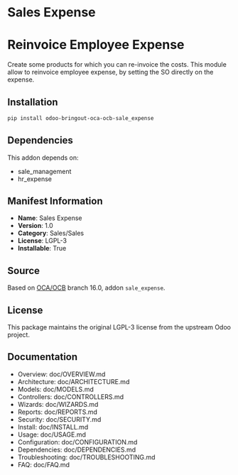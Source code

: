 # Sales Expense


Reinvoice Employee Expense
==========================

Create some products for which you can re-invoice the costs.
This module allow to reinvoice employee expense, by setting the SO directly on the expense.


## Installation

```bash
pip install odoo-bringout-oca-ocb-sale_expense
```

## Dependencies

This addon depends on:
- sale_management
- hr_expense

## Manifest Information

- **Name**: Sales Expense
- **Version**: 1.0
- **Category**: Sales/Sales
- **License**: LGPL-3
- **Installable**: True

## Source

Based on [OCA/OCB](https://github.com/OCA/OCB) branch 16.0, addon `sale_expense`.

## License

This package maintains the original LGPL-3 license from the upstream Odoo project.

## Documentation

- Overview: doc/OVERVIEW.md
- Architecture: doc/ARCHITECTURE.md
- Models: doc/MODELS.md
- Controllers: doc/CONTROLLERS.md
- Wizards: doc/WIZARDS.md
- Reports: doc/REPORTS.md
- Security: doc/SECURITY.md
- Install: doc/INSTALL.md
- Usage: doc/USAGE.md
- Configuration: doc/CONFIGURATION.md
- Dependencies: doc/DEPENDENCIES.md
- Troubleshooting: doc/TROUBLESHOOTING.md
- FAQ: doc/FAQ.md
